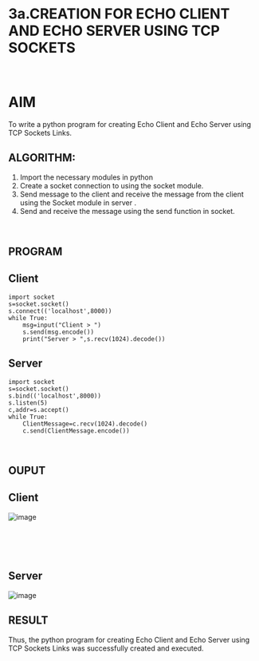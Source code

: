# 3a.CREATION FOR ECHO CLIENT AND ECHO SERVER USING TCP SOCKETS
<br>

# AIM
To write a python program for creating Echo Client and Echo Server using TCP
Sockets Links.
<br>

## ALGORITHM:
1. Import the necessary modules in python
2. Create a socket connection to using the socket module.
3. Send message to the client and receive the message from the client using the Socket module in
 server .
4. Send and receive the message using the send function in socket.
   
<br>

## PROGRAM
## Client 
```
import socket 
s=socket.socket() 
s.connect(('localhost',8000)) 
while True: 
    msg=input("Client > ") 
    s.send(msg.encode()) 
    print("Server > ",s.recv(1024).decode())
```
## Server
```
import socket 
s=socket.socket() 
s.bind(('localhost',8000)) 
s.listen(5) 
c,addr=s.accept() 
while True: 
    ClientMessage=c.recv(1024).decode() 
    c.send(ClientMessage.encode())
```
<br>

## OUPUT
## Client

![image](https://github.com/user-attachments/assets/c64b4f21-b0e8-4c13-8b51-4aa2e4c7283c)
<br><br><br><br><br>
## Server

![image](https://github.com/user-attachments/assets/e55f3341-b86f-4d1a-860c-e382f4ad3515)

## RESULT
Thus, the python program for creating Echo Client and Echo Server using TCP Sockets Links 
was successfully created and executed.
